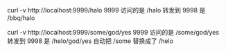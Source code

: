 curl -v http://localhost:9999/halo 9999 访问的是 /halo
转发到 9998 是 /bbq/halo

curl -v http://localhost:9999/some/god/yes 9999 访问的是 /some/god/yes
转发到 9998 是 /helo/god/yes
自动把 /some 替换成了 /helo
